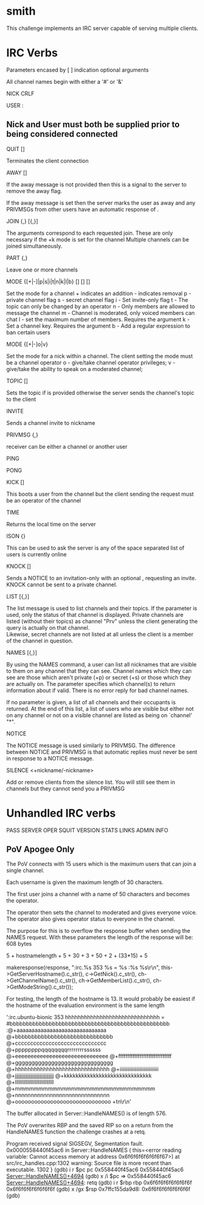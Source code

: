# smith
This challenge implements an IRC server capable of serving multiple clients.

# IRC Verbs

Parameters encased by [ ] indication optional arguments

All channel names begin with either a '#' or '&'

NICK <nick>CRLF

USER <username> <hostname> <servername> :<realname>

## Nick and User must both be supplied prior to being considered connected

QUIT [<Quit message>]

Terminates the client connection

AWAY [<Away message>]

If the away message is not provided then this is a signal to the server to remove the away flag.

If the away message is set then the server marks the user as away and any PRIVMSGs from other users have
an automatic response of <Away message>.

JOIN <channel>{,<channel>} [<key>{,<key>}]

The <key> arguments correspond to each requested join. These are only necessary if the +k mode is set for the channel
Multiple channels can be joined simultaneously.

PART <channel>{,<channel>}

Leave one or more channels

MODE <channel> {[+|-]|p|s|i|t|n|k|l|b} [<limit>] [<key>] [<banregex>]

Set the mode for a channel + indicates an addition - indicates removal
p - private channel flag
s - secret channel flag
i - Set invite-only flag
t - The topic can only be changed by an operator
n - Only members are allowed to message the channel
m - Channel is moderated, only voiced members can chat
l - set the maximum number of members. Requires the <limit> argument
k - Set a channel key. Requires the <key> argument
b - Add a regular expression to ban certain users

MODE <channel> {[+|-]o|v} <nick>

Set the mode for a nick within a channel. The client setting the mode must be a channel operator
o - give/take channel operator privileges;
v - give/take the ability to speak on a moderated channel;

TOPIC <channel> [<topic>]

Sets the topic if <topic> is provided otherwise the server sends the channel's topic to the client

INVITE <nickname> <channel>

Sends a channel invite to nickname

PRIVMSG <receiver>{,<receiver>} <text to be sent>

receiver can be either a channel or another user

PING <server>

PONG <server>

KICK <channel> <user> [<comment>]

This boots a user from the channel but the client sending the request must be an operator of the channel

TIME

Returns the local time on the server

ISON <nickname>{<space><nickname>}

This can be used to ask the server is any of the space separated list of users is currently online

KNOCK <channel> [<message>]

Sends a NOTICE to an invitation-only <channel> with an optional <message>, requesting an invite.
KNOCK cannot be sent to a private channel.

LIST [<channel>{,<channel>}]

The list message is used to list channels and their topics.  If  the <channel>  parameter  is  used,
only  the  status  of  that  channel is displayed.  Private  channels  are  listed  (without  their
topics)  as channel "Prv" unless the client generating the query is actually on that channel.  
Likewise, secret channels are not listed at  all  unless  the client is a member of the channel in question.

NAMES [<channel>{,<channel>}]

By using the NAMES command, a user can list all nicknames that are visible to them on any channel that 
they can see.  Channel names which they can see are those which aren't private (+p) or secret (+s)
or those which they are actually on.  The <channel> parameter specifies which channel(s) to return 
information about if valid. There is no error reply for bad channel names.

If no <channel> parameter is given, a list of all channels and their occupants is returned.  At 
the end of this list, a list of users who are visible but either not on any channel or not on a 
visible channel are listed as being on `channel' "*".

NOTICE <target> <text>

The NOTICE message is used similarly to PRIVMSG.  The difference between NOTICE and PRIVMSG is that 
automatic replies must never be sent in response to a NOTICE message.

SILENCE <+nickname/-nickname>

Add or remove clients from the silence list. You will still see them in channels but they cannot send you a PRIVMSG

# Unhandled IRC verbs

PASS
SERVER
OPER
SQUIT
VERSION
STATS
LINKS
ADMIN
INFO


## PoV Apogee Only

The PoV connects with 15 users which is the maximum users that can join a single channel.

Each username is given the maximum length of 30 characters.

The first user joins a channel with a name of 50 characters and becomes the operator.

The operator then sets the channel to moderated and gives everyone voice. The operator also gives
operator status to everyone in the channel.

The purpose for this is to overflow the response buffer when sending the NAMES request. With these parameters the length of the response will be: 608 bytes

5 + hostnamelength + 5 + 30 + 3 + 50 + 2 + (33*15) + 5

makeresponse(response, ":irc.%s 353 %s = %s :%s %s\r\n", this->GetServerHostname().c_str(), c->GetNick().c_str(), ch->GetChannelName().c_str(), ch->GetMemberList().c_str(), ch->GetModeString().c_str());

For testing, the length of the hostname is 13. It would probably be easiest if the hostname of the evaluation environment is
the same length

':irc.ubuntu-bionic 353 hhhhhhhhhhhhhhhhhhhhhhhhhhhhhh = #bbbbbbbbbbbbbbbbbbbbbbbbbbbbbbbbbbbbbbbbbbbbbbbbb :@+aaaaaaaaaaaaaaaaaaaaaaaaaaaaaa @+bbbbbbbbbbbbbbbbbbbbbbbbbbbbbb @+cccccccccccccccccccccccccccccc @+ppppppppqqqqqqqqrrrrrrrrssssss @+eeeeeeeeeeeeeeeeeeeeeeeeeeeeee @+ffffffffffffffffffffffffffffff @+gggggggggggggggggggggggggggggg @+hhhhhhhhhhhhhhhhhhhhhhhhhhhhhh @+iiiiiiiiiiiiiiiiiiiiiiiiiiiiii @+jjjjjjjjjjjjjjjjjjjjjjjjjjjjjj @+kkkkkkkkkkkkkkkkkkkkkkkkkkkkkk @+llllllllllllllllllllllllllllll @+mmmmmmmmmmmmmmmmmmmmmmmmmmmmmm @+nnnnnnnnnnnnnnnnnnnnnnnnnnnnnn @+oooooooooooooooooooooooooooooo +tn\r\n'

The buffer allocated in Server::HandleNAMES() is of length 576.

The PoV overwrites RBP and the saved RIP so on a return from the HandleNAMES function the challenge crashes at a retq.

Program received signal SIGSEGV, Segmentation fault.
0x0000558440f45ac6 in Server::HandleNAMES (
    this=<error reading variable: Cannot access memory at address 0x6f6f6f6f6f6f6f67>)
    at src/irc_handles.cpp:1302
warning: Source file is more recent than executable.
1302    }
(gdb) i r $pc
pc             0x558440f45ac6   0x558440f45ac6 <Server::HandleNAMES()+4694>
(gdb) x /i $pc
=> 0x558440f45ac6 <Server::HandleNAMES()+4694>: retq
(gdb) i r $rbp
rbp            0x6f6f6f6f6f6f6f6f   0x6f6f6f6f6f6f6f6f
(gdb) x /gx $rsp
0x7ffc155da9d8: 0x6f6f6f6f6f6f6f6f
(gdb)